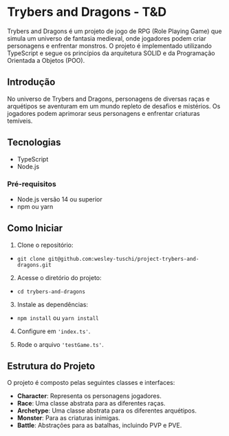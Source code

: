 # Trybers and Dragons - T&D

Trybers and Dragons é um projeto de jogo de RPG (Role Playing Game) que simula um universo de fantasia medieval, onde jogadores podem criar personagens e enfrentar monstros. 
O projeto é implementado utilizando TypeScript e segue os princípios da arquitetura SOLID e da Programação Orientada a Objetos (POO).

## Introdução

No universo de Trybers and Dragons, personagens de diversas raças e arquétipos se aventuram em um mundo repleto de desafios e mistérios. Os jogadores podem aprimorar seus personagens e enfrentar criaturas temíveis.

## Tecnologias

- TypeScript
- Node.js

### Pré-requisitos

- Node.js versão 14 ou superior
- npm ou yarn
  
## Como Iniciar
  
1. Clone o repositório:
- ``` git clone git@github.com:wesley-tuschi/project-trybers-and-dragons.git ```

2. Acesse o diretório do projeto:
- ```cd trybers-and-dragons```

3. Instale as dependências:
- ```npm install``` ou ```yarn install```

4. Configure em ```'index.ts'```.

5. Rode o arquivo ```'testGame.ts'```.


## Estrutura do Projeto

O projeto é composto pelas seguintes classes e interfaces:

- **Character**: Representa os personagens jogadores.
- **Race**: Uma classe abstrata para as diferentes raças.
- **Archetype**: Uma classe abstrata para os diferentes arquétipos.
- **Monster**: Para as criaturas inimigas.
- **Battle**: Abstrações para as batalhas, incluindo PVP e PVE.
